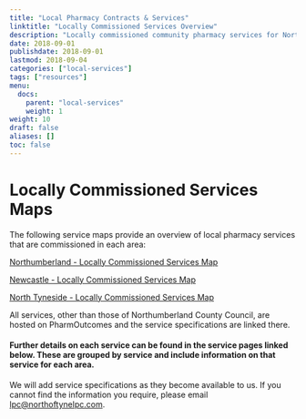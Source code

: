 ```yaml
---
title: "Local Pharmacy Contracts & Services"
linktitle: "Locally Commissioned Services Overview"
description: "Locally commissioned community pharmacy services for Northumberland, Newcastle and North Tyneside"
date: 2018-09-01
publishdate: 2018-09-01
lastmod: 2018-09-04
categories: ["local-services"]
tags: ["resources"]
menu:
  docs:
    parent: "local-services"
    weight: 1
weight: 10
draft: false
aliases: []
toc: false
---
```


# Locally Commissioned Services Maps

The following service maps provide an overview of local pharmacy services that are commissioned in each area:

[Northumberland - Locally Commissioned Services Map](/local-services/service-maps/northumberland-services)

[Newcastle - Locally Commissioned Services Map](/local-services/service-maps/newcastle-services)

[North Tyneside - Locally Commissioned Services Map](/local-services/service-maps/north-tyneside-services)

All services, other than those of Northumberland County Council, are hosted on PharmOutcomes and the service specifications are linked there.  

#### Further details on each service can be found in the service pages linked below. These are grouped by service and include information on that service for each area.

We will add service specifications as they become available to us.  If you cannot find the information you require, please email 
[lpc@northoftynelpc.com](mailto:lpc@northoftynelpc.com).  
